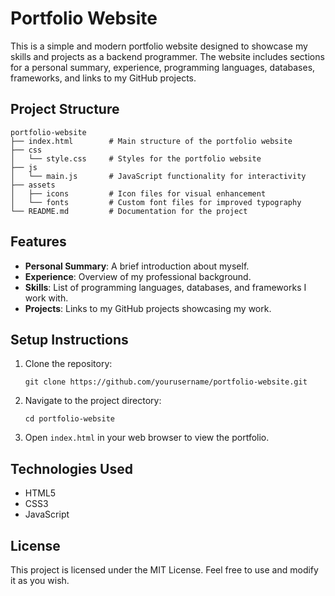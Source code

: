 # Portfolio Website

This is a simple and modern portfolio website designed to showcase my skills and projects as a backend programmer. The website includes sections for a personal summary, experience, programming languages, databases, frameworks, and links to my GitHub projects.

## Project Structure

```
portfolio-website
├── index.html        # Main structure of the portfolio website
├── css
│   └── style.css     # Styles for the portfolio website
├── js
│   └── main.js       # JavaScript functionality for interactivity
├── assets
│   ├── icons         # Icon files for visual enhancement
│   └── fonts         # Custom font files for improved typography
└── README.md         # Documentation for the project
```

## Features

- **Personal Summary**: A brief introduction about myself.
- **Experience**: Overview of my professional background.
- **Skills**: List of programming languages, databases, and frameworks I work with.
- **Projects**: Links to my GitHub projects showcasing my work.

## Setup Instructions

1. Clone the repository:
   ```
   git clone https://github.com/yourusername/portfolio-website.git
   ```
2. Navigate to the project directory:
   ```
   cd portfolio-website
   ```
3. Open `index.html` in your web browser to view the portfolio.

## Technologies Used

- HTML5
- CSS3
- JavaScript

## License

This project is licensed under the MIT License. Feel free to use and modify it as you wish.